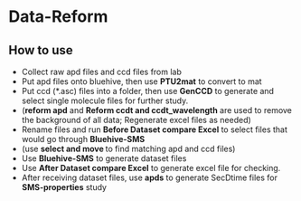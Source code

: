 # Data-Reform
## How to use
- Collect raw apd files and ccd files from lab
- Put apd files onto bluehive, then use <b>PTU2mat</b> to convert to mat
- Put ccd (\*.asc) files into a folder, then use <b>GenCCD</b> to generate and select single molecule files for further study.
- (<b>reform apd</b> and <b>Reform ccdt and ccdt_wavelength</b> are used to remove the background of all data; Regenerate excel files as needed)
- Rename files and run <b>Before Dataset compare Excel</b> to select files that would go through <b>Bluehive-SMS</b>
- (use <b>select and move </b> to find matching apd and ccd files)
- Use <b>Bluehive-SMS</b> to generate dataset files
- Use <b>After Dataset compare Excel</b> to generate excel file for checking.
- After receiving dataset files, use <b>apds</b> to generate SecDtime files for <b>SMS-properties</b> study
